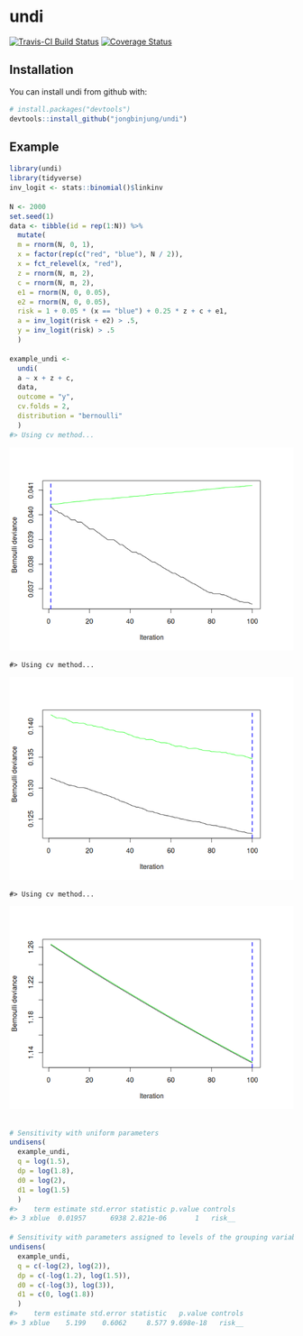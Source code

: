 
<!-- README.md is generated from README.Rmd. Please edit that file -->
undi
====

[![Travis-CI Build Status](https://travis-ci.org/jongbinjung/undi.svg?branch=master)](https://travis-ci.org/jongbinjung/undi) [![Coverage Status](https://img.shields.io/codecov/c/github/jongbinjung/undi/master.svg)](https://codecov.io/github/jongbinjung/undi?branch=master)

Installation
------------

You can install undi from github with:

``` r
# install.packages("devtools")
devtools::install_github("jongbinjung/undi")
```

Example
-------

``` r
library(undi)
library(tidyverse)
inv_logit <- stats::binomial()$linkinv

N <- 2000
set.seed(1)
data <- tibble(id = rep(1:N)) %>%
  mutate(
  m = rnorm(N, 0, 1),
  x = factor(rep(c("red", "blue"), N / 2)),
  x = fct_relevel(x, "red"),
  z = rnorm(N, m, 2),
  c = rnorm(N, m, 2),
  e1 = rnorm(N, 0, 0.05),
  e2 = rnorm(N, 0, 0.05),
  risk = 1 + 0.05 * (x == "blue") + 0.25 * z + c + e1,
  a = inv_logit(risk + e2) > .5,
  y = inv_logit(risk) > .5
  )

example_undi <-
  undi(
  a ~ x + z + c,
  data,
  outcome = "y",
  cv.folds = 2,
  distribution = "bernoulli"
  )
#> Using cv method...
```

![](README-unnamed-chunk-2-1.png)

    #> Using cv method...

![](README-unnamed-chunk-2-2.png)

    #> Using cv method...

![](README-unnamed-chunk-2-3.png)

``` r

# Sensitivity with uniform parameters
undisens(
  example_undi,
  q = log(1.5),
  dp = log(1.8),
  d0 = log(2),
  d1 = log(1.5)
  )
#>    term estimate std.error statistic p.value controls
#> 3 xblue  0.01957      6938 2.821e-06       1   risk__

# Sensitivity with parameters assigned to levels of the grouping variable
undisens(
  example_undi,
  q = c(-log(2), log(2)),
  dp = c(-log(1.2), log(1.5)),
  d0 = c(-log(3), log(3)),
  d1 = c(0, log(1.8))
  )
#>    term estimate std.error statistic   p.value controls
#> 3 xblue    5.199    0.6062     8.577 9.698e-18   risk__
```
